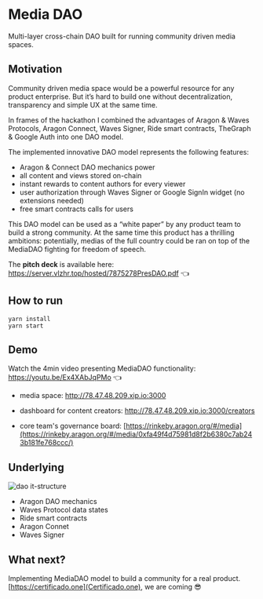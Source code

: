 # Media DAO

Multi-layer cross-chain DAO built for running community driven media spaces.

## Motivation

Community driven media space would be a powerful resource for any product enterprise. But it’s hard to build one without decentralization, transparency and simple UX at the same time.

In frames of the hackathon I combined the advantages of Aragon & Waves Protocols, Aragon Connect, Waves Signer, Ride smart contracts, TheGraph & Google Auth into one DAO model.

The implemented innovative DAO model represents the following features:

- Aragon & Connect DAO mechanics power
- all content and views stored on-chain
- instant rewards to content authors for every viewer
- user authorization through Waves Signer or Google SignIn widget (no extensions needed)
- free smart contracts calls for users

This DAO model can be used as a “white paper” by any product team to build a strong community. At the same time this product has a thrilling ambitions: potentially, medias of the full country could be ran on top of the MediaDAO fighting for freedom of speech.

The **pitch deck** is available here: https://server.vlzhr.top/hosted/7875278PresDAO.pdf 👈

## How to run

```
yarn install
yarn start
```

## Demo

Watch the 4min video presenting MediaDAO functionality: https://youtu.be/Ex4XAbJqPMo 👈

- media space: http://78.47.48.209.xip.io:3000

- dashboard for content creators: http://78.47.48.209.xip.io:3000/creators

- core team's governance board: [https://rinkeby.aragon.org/#/media](https://rinkeby.aragon.org/#/media/0xfa49f4d75981d8f2b6380c7ab243b181fe768ccc/) 

## Underlying

![dao it-structure](https://server.vlzhr.top/hosted/8350098dao.png)

- Aragon DAO mechanics
- Waves Protocol data states
- Ride smart contracts
- Aragon Connet
- Waves Signer

## What next?

Implementing MediaDAO model to build a community for a real product. [https://certificado.one](Certificado.one), we are coming 😎
